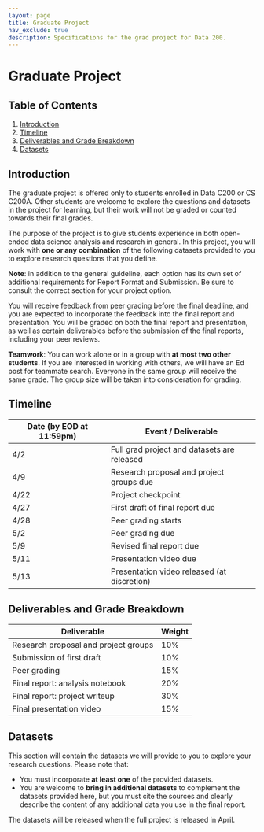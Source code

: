 ```yaml
---
layout: page
title: Graduate Project
nav_exclude: true
description: Specifications for the grad project for Data 200.
---
```

# Graduate Project

## Table of Contents

1. [Introduction](#introduction)
2. [Timeline](#timeline)
3. [Deliverables and Grade Breakdown](#grade-breakdown)
4. [Datasets](#dataset)

## Introduction <a name="introduction"></a>

The graduate project is offered only to students enrolled in Data C200 or CS C200A. Other students are welcome to explore the questions and datasets in the project for learning, but their work will not be graded or counted towards their final grades.

The purpose of the project is to give students experience in both open-ended data science analysis and research in general. In this project, you will work with **one or any combination** of the following datasets provided to you to explore research questions that you define.

**Note**: in addition to the general guideline, each option has its own set of additional requirements for Report Format and Submission. Be sure to consult the correct section for your project option.

You will receive feedback from peer grading before the final deadline, and you are expected to incorporate the feedback into the final report and presentation. You will be graded on both the final report and presentation, as well as certain deliverables before the submission of the final reports, including your peer reviews.

**Teamwork**: You can work alone or in a group with **at most two other students**. If you are interested in working with others, we will have an Ed post for teammate search. Everyone in the same group will receive the same grade. The group size will be taken into consideration for grading.

## Timeline <a name="timeline"></a>


| Date (by EOD at 11:59pm) 	| Event / Deliverable                           |
|--------------------------	|---------------------------------------------	|
| 4/2                       | Full grad project and datasets are released   |
| 4/9                       | Research proposal and project groups due    	|
| 4/22                      | Project checkpoint                          	|
| 4/27                    	| First draft of final report due             	|
| 4/28                  	| Peer grading starts                         	|
| 5/2                       | Peer grading due                            	|
| 5/9                       | Revised final report due                    	|
| 5/11                      | Presentation video due                      	|
| 5/13                      | Presentation video released (at discretion) 	|

## Deliverables and Grade Breakdown <a name="grade-breakdown"></a>

| Deliverable                          	| Weight 	|
|--------------------------------------	|--------	|
| Research proposal and project groups 	| 10%    	|
| Submission of first draft            	| 10%    	|
| Peer grading                         	| 15%    	|
| Final report: analysis notebook      	| 20%    	|
| Final report: project writeup        	| 30%    	|
| Final presentation video             	| 15%    	|


## Datasets <a name="dataset"></a>

This section will contain the datasets we will provide to you to explore your research questions. Please note that:

- You must incorporate **at least one** of the provided datasets.
- You are welcome to **bring in additional datasets** to complement the datasets provided here, but you must cite the sources and clearly describe the content of any additional data you use in the final report.

The datasets will be released when the full project is released in April.

